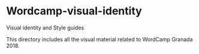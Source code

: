 # Wordcamp-visual-identity
Visual identity and Style guides

This directory includes all the visual material related to WordCamp Granada 2018.
